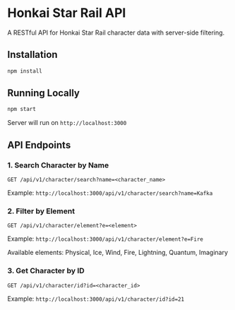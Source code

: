 # Honkai Star Rail API

A RESTful API for Honkai Star Rail character data with server-side filtering.

## Installation

```bash
npm install
```

## Running Locally

```bash
npm start
```

Server will run on `http://localhost:3000`

## API Endpoints

### 1. Search Character by Name
```
GET /api/v1/character/search?name=<character_name>
```
Example: `http://localhost:3000/api/v1/character/search?name=Kafka`

### 2. Filter by Element
```
GET /api/v1/character/element?e=<element>
```
Example: `http://localhost:3000/api/v1/character/element?e=Fire`

Available elements: Physical, Ice, Wind, Fire, Lightning, Quantum, Imaginary

### 3. Get Character by ID
```
GET /api/v1/character/id?id=<character_id>
```
Example: `http://localhost:3000/api/v1/character/id?id=21`

